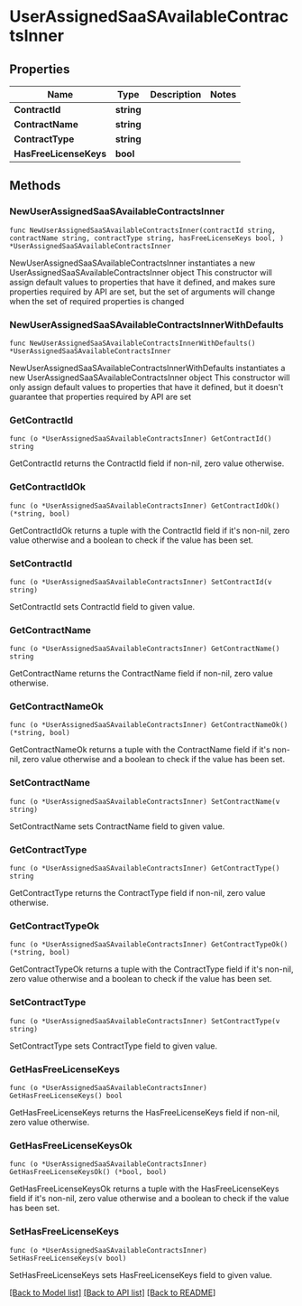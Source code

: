 # UserAssignedSaaSAvailableContractsInner

## Properties

Name | Type | Description | Notes
------------ | ------------- | ------------- | -------------
**ContractId** | **string** |  | 
**ContractName** | **string** |  | 
**ContractType** | **string** |  | 
**HasFreeLicenseKeys** | **bool** |  | 

## Methods

### NewUserAssignedSaaSAvailableContractsInner

`func NewUserAssignedSaaSAvailableContractsInner(contractId string, contractName string, contractType string, hasFreeLicenseKeys bool, ) *UserAssignedSaaSAvailableContractsInner`

NewUserAssignedSaaSAvailableContractsInner instantiates a new UserAssignedSaaSAvailableContractsInner object
This constructor will assign default values to properties that have it defined,
and makes sure properties required by API are set, but the set of arguments
will change when the set of required properties is changed

### NewUserAssignedSaaSAvailableContractsInnerWithDefaults

`func NewUserAssignedSaaSAvailableContractsInnerWithDefaults() *UserAssignedSaaSAvailableContractsInner`

NewUserAssignedSaaSAvailableContractsInnerWithDefaults instantiates a new UserAssignedSaaSAvailableContractsInner object
This constructor will only assign default values to properties that have it defined,
but it doesn't guarantee that properties required by API are set

### GetContractId

`func (o *UserAssignedSaaSAvailableContractsInner) GetContractId() string`

GetContractId returns the ContractId field if non-nil, zero value otherwise.

### GetContractIdOk

`func (o *UserAssignedSaaSAvailableContractsInner) GetContractIdOk() (*string, bool)`

GetContractIdOk returns a tuple with the ContractId field if it's non-nil, zero value otherwise
and a boolean to check if the value has been set.

### SetContractId

`func (o *UserAssignedSaaSAvailableContractsInner) SetContractId(v string)`

SetContractId sets ContractId field to given value.


### GetContractName

`func (o *UserAssignedSaaSAvailableContractsInner) GetContractName() string`

GetContractName returns the ContractName field if non-nil, zero value otherwise.

### GetContractNameOk

`func (o *UserAssignedSaaSAvailableContractsInner) GetContractNameOk() (*string, bool)`

GetContractNameOk returns a tuple with the ContractName field if it's non-nil, zero value otherwise
and a boolean to check if the value has been set.

### SetContractName

`func (o *UserAssignedSaaSAvailableContractsInner) SetContractName(v string)`

SetContractName sets ContractName field to given value.


### GetContractType

`func (o *UserAssignedSaaSAvailableContractsInner) GetContractType() string`

GetContractType returns the ContractType field if non-nil, zero value otherwise.

### GetContractTypeOk

`func (o *UserAssignedSaaSAvailableContractsInner) GetContractTypeOk() (*string, bool)`

GetContractTypeOk returns a tuple with the ContractType field if it's non-nil, zero value otherwise
and a boolean to check if the value has been set.

### SetContractType

`func (o *UserAssignedSaaSAvailableContractsInner) SetContractType(v string)`

SetContractType sets ContractType field to given value.


### GetHasFreeLicenseKeys

`func (o *UserAssignedSaaSAvailableContractsInner) GetHasFreeLicenseKeys() bool`

GetHasFreeLicenseKeys returns the HasFreeLicenseKeys field if non-nil, zero value otherwise.

### GetHasFreeLicenseKeysOk

`func (o *UserAssignedSaaSAvailableContractsInner) GetHasFreeLicenseKeysOk() (*bool, bool)`

GetHasFreeLicenseKeysOk returns a tuple with the HasFreeLicenseKeys field if it's non-nil, zero value otherwise
and a boolean to check if the value has been set.

### SetHasFreeLicenseKeys

`func (o *UserAssignedSaaSAvailableContractsInner) SetHasFreeLicenseKeys(v bool)`

SetHasFreeLicenseKeys sets HasFreeLicenseKeys field to given value.



[[Back to Model list]](../README.md#documentation-for-models) [[Back to API list]](../README.md#documentation-for-api-endpoints) [[Back to README]](../README.md)


